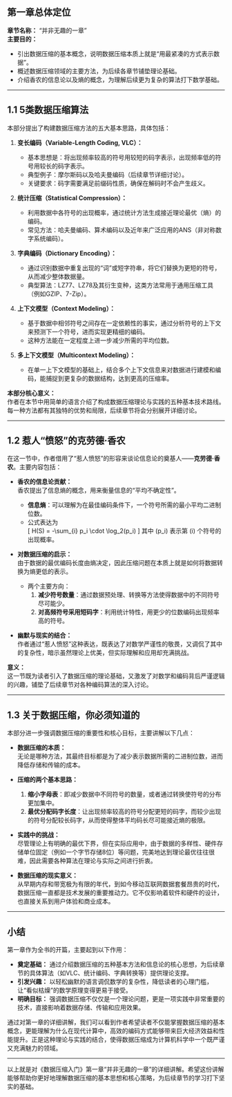 ## 第一章总体定位

**章节名称：** “并非无趣的一章”  
**主要目的：**

- 引出数据压缩的基本概念，说明数据压缩本质上就是“用最紧凑的方式表示数据”。
- 概述数据压缩领域的主要方法，为后续各章节铺垫理论基础。
- 介绍香农的信息论以及熵的概念，为理解后续更为复杂的算法打下数学基础。

---

## 1.1 5类数据压缩算法

本部分提出了构建数据压缩方法的五大基本思路，具体包括：

1. **变长编码（Variable-Length Coding, VLC）：**

   - 基本思想是：将出现频率较高的符号用较短的码字表示，出现频率低的符号用较长的码字表示。
   - 典型例子：摩尔斯码以及哈夫曼编码（后续章节详细讨论）。
   - 关键要求：码字需要满足前缀码性质，确保在解码时不会产生歧义。

2. **统计压缩（Statistical Compression）：**

   - 利用数据中各符号的出现概率，通过统计方法生成接近理论最优（熵）的编码。
   - 常见方法：哈夫曼编码、算术编码以及近年来广泛应用的ANS（非对称数字系统编码）。

3. **字典编码（Dictionary Encoding）：**

   - 通过识别数据中重复出现的“词”或短字符串，将它们替换为更短的符号，从而减少整体数据量。
   - 典型算法：LZ77、LZ78及其衍生变种，这类方法常用于通用压缩工具（例如GZIP、7-Zip）。

4. **上下文模型（Context Modeling）：**

   - 基于数据中相邻符号之间存在一定依赖性的事实，通过分析符号的上下文来预测下一个符号，进而实现更精细的编码。
   - 这种方法能在一定程度上进一步减少所需的平均位数。

5. **多上下文模型（Multicontext Modeling）：**
   - 在单一上下文模型的基础上，结合多个上下文信息来对数据进行建模和编码，能捕捉到更复杂的数据结构，达到更高的压缩率。

**本部分核心意义：**  
作者在本节中用简单的语言介绍了构成数据压缩理论与实践的五种基本技术路线。每一种方法都有其独特的优势和局限，后续章节将会分别展开详细讨论。

---

## 1.2 惹人“愤怒”的克劳德·香农

在这一节中，作者借用了“惹人愤怒”的形容来谈论信息论的奠基人——**克劳德·香农**。主要内容包括：

- **香农的信息论贡献：**  
  香农提出了信息熵的概念，用来衡量信息的“平均不确定性”。

  - **信息熵**：可以理解为在最佳编码条件下，一个符号所需的最小平均二进制位数。
  - 公式表达为  
    \[
    H(S) = -\sum\_{i} p_i \cdot \log_2(p_i)
    \]
    其中 \(p_i\) 表示第 \(i\) 个符号的出现概率。

- **对数据压缩的启示：**  
  由于数据的最优编码长度由熵决定，因此压缩问题在本质上就是如何将数据转换为熵更低的表示。

  - 两个主要方向：
    1. **减少符号数量**：通过数据预处理、转换等方法使得数据中的不同符号尽可能少。
    2. **对高频符号采用短码字**：利用统计特性，用更少的位数编码出现频率高的符号。

- **幽默与现实的结合：**  
  作者通过“惹人愤怒”这种表达，既表达了对数学严谨性的敬畏，又调侃了其中的复杂性，暗示虽然理论上优美，但实际理解和应用却充满挑战。

**意义：**  
这一节既为读者引入了数据压缩的理论基础，又激发了对数学和编码背后严谨逻辑的兴趣，铺垫了后续章节对各种编码算法的深入讨论。

---

## 1.3 关于数据压缩，你必须知道的

本部分进一步强调数据压缩的重要性和核心目标，主要讲解以下几点：

- **数据压缩的本质：**  
  无论是哪种方法，其最终目标都是为了减少表示数据所需的二进制位数，进而降低存储和传输的成本。

- **压缩的两个基本思路：**

  1. **缩小字母表**：即减少数据中不同符号的数量，或者通过转换使符号的分布更加集中。
  2. **最优分配码字长度**：让出现频率较高的符号分配更短的码字，而较少出现的符号分配较长码字，从而使得整体平均码长尽可能接近熵的极限。

- **实践中的挑战：**  
  尽管理论上有明确的最优下界，但在实际应用中，由于数据的多样性、硬件存储单位固定（例如一个字节存储8位）等问题，完美地达到理论最优往往很难，因此需要各种算法在理论与实际之间进行折衷。

- **数据压缩的现实意义：**  
  从早期内存和带宽极为有限的年代，到如今移动互联网数据套餐昂贵的时代，数据压缩一直都是技术发展的重要推动力。它不仅影响着软件和硬件的设计，也直接关系到用户体验和商业成本。

---

## 小结

第一章作为全书的开篇，主要起到以下作用：

- **奠定基础：** 通过介绍数据压缩的五种基本方法和信息论的核心思想，为后续章节的具体算法（如VLC、统计编码、字典转换等）提供理论支撑。
- **引发兴趣：** 以轻松幽默的语言调侃数学的复杂性，降低读者的心理门槛，让“看似枯燥”的数学原理变得更易于接受。
- **明确目标：** 强调数据压缩不仅仅是一个理论问题，更是一项实践中非常重要的技术，直接影响着数据存储、传输和应用效果。

通过对第一章的详细讲解，我们可以看到作者希望读者不仅能掌握数据压缩的基本概念，更能理解为什么在现代计算中，高效的编码方式能够带来巨大经济效益和性能提升。正是这种理论与实践的结合，使得数据压缩成为计算机科学中一个既严谨又充满魅力的领域。

---

以上就是对《数据压缩入门》第一章“并非无趣的一章”的详细讲解。希望这份讲解能够帮助你更好地理解数据压缩的基本思想和核心策略，为后续章节的学习打下坚实的基础。
